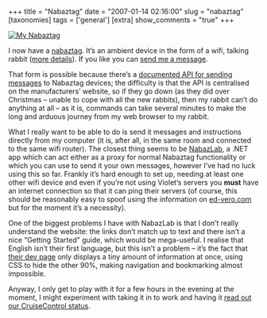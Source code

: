 +++
title = "Nabaztag"
date = "2007-01-14 02:16:00"
slug = "nabaztag"
[taxonomies]
tags = ['general']
[extra]
show_comments = "true"
+++

[![My Nabaztag](http://farm1.static.flickr.com/123/339877667_321738011f_m.jpg)](http://www.flickr.com/photos/pip/339877667/ "My Nabaztag")

I now have a [nabaztag](http://www.flickr.com/photos/pip/tags/nabaztag). It’s an ambient device in the form of a wifi, talking rabbit ([more details](http://www.nabaztag.com/)). If you like you can [send me a message](http://philwilson.org/rabbit).

That form is possible because there’s a [documented API for sending messages](http://help.nabaztag.com/fiche.php?langue=3&fiche=29) to Nabaztag devices; the difficulty is that the API is centralised on the manufacturers’ website, so if they go down (as they did over Christmas – unable to cope with all the new rabbits), then my rabbit can’t do anything at all – as it is, commands can take several minutes to make the long and arduous journey from my web browser to my rabbit.

What I really want to be able to do is send it messages and instructions directly from my computer (it is, after all, in the same room and connected to the same wifi router). The closest thing seems to be [NabazLab](http://nabazlab.sourceforge.net/index_en.html), a .NET app which can act either as a proxy for normal Nabaztag functionality or which you can use to send it your own messages, however I’ve had no luck using this so far. Frankly it’s hard enough to set up, needing at least one other wifi device and even if you’re not using Violet’s servers you **must** have an internet connection so that it can ping their servers (of course, this should be reasonably easy to spoof using the information on [ed-vero.com](http://www.ed-vero.com/nabaztag.html) but for the moment it’s a necessity).

One of the biggest problems I have with NabazLab is that I don’t really understand the website: the links don’t match up to text and there isn’t a nice “Getting Started” guide, which would be mega-useful. I realise that English isn’t their first language, but this isn’t a problem – it’s the fact that [their dev page](http://nabazlab.sourceforge.net/dev_en.html) only displays a tiny amount of information at once, using CSS to hide the other 90%, making navigation and bookmarking almost impossible.

Anyway, I only get to play with it for a few hours in the evening at the moment, I might experiment with taking it in to work and having it [read out our CruiseControl status](http://freshmeat.net/projects/NabaztagCCPlugin/).
